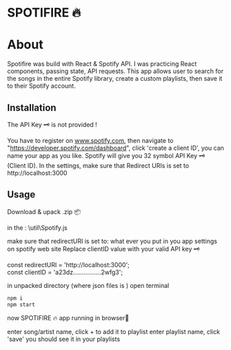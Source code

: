 # SPOTIFIRE  🔥
# About
Spotifire was build with React & Spotify API. 
I was practicing React components, passing state, API requests.
This app allows user to search for the songs in the entire Spotify library,
create a custom playlists, then save it to their Spotify account.

## Installation
The API Key 🗝️  is not provided !

You have to register on www.spotify.com, then navigate to "https://developer.spotify.com/dashboard", click 'create a client ID', you can name your app as you like. Spotify will give you 32 symbol API Key 🗝️  (Client ID). In the settings, make sure that Redirect URIs is set to http://localhost:3000

## Usage
Download & upack .zip 📦

in the :
\util\Spotify.js  

make sure that redirectURI is set to: what ever you put in you app settings on spotify web site
Replace clientID value with your valid API key 🗝

const redirectURI = 'http://localhost:3000';         
const clientID = 'a23dz................2wfg3'; 

in unpacked directory (where json files is ) open terminal
```bash
npm i
npm start 
```
now SPOTIFIRE 🔥 app running in browser💪

enter song/artist name, click + to add it to playlist
enter playlist name, click 'save' you should see it in your playlists
